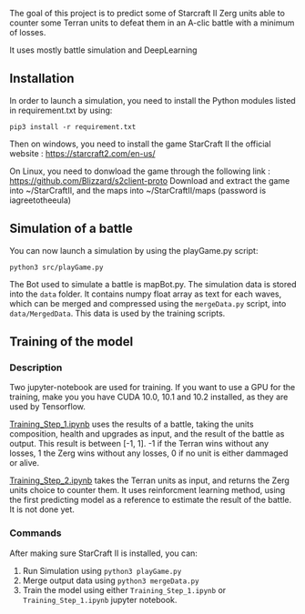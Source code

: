 The goal of this project is to predict some of Starcraft II Zerg units able to counter some Terran units to defeat them in an A-clic battle with a minimum of losses.

It uses mostly battle simulation and DeepLearning

## Installation

In order to launch a simulation, you need to install the Python modules listed in requirement.txt by using:

`pip3 install -r requirement.txt`

Then on windows, you need to install the game StarCraft II the official website : https://starcraft2.com/en-us/

On Linux, you need to donwload the game through the following link : https://github.com/Blizzard/s2client-proto
Download and extract the game into ~/StarCraftII, and the maps into ~/StarCraftII/maps (password is iagreetotheeula)

## Simulation of a battle

You can now launch a simulation by using the playGame.py script:

`python3 src/playGame.py`

The Bot used to simulate a battle is mapBot.py. The simulation data is stored into the `data` folder.
It contains numpy float array as text for each waves, which can be merged and compressed using the `mergeData.py` script, into `data/MergedData`.
This data is used by the training scripts.

## Training of the model

### Description
Two jupyter-notebook are used for training. If you want to use a GPU for the training, make you you have CUDA 10.0, 10.1 and 10.2 installed, as they are used by Tensorflow.

[Training_Step_1.ipynb](Training_Step_1.ipynb) uses the results of a battle, taking the units composition, health and upgrades as input, and the result of the battle as output.
This result is between [-1, 1]. -1 if the Terran wins without any losses, 1 the Zerg wins without any losses, 0 if no unit is either dammaged or alive.

[Training_Step_2.ipynb](Training_Step_2.ipynb) takes the Terran units as input, and returns the Zerg units choice to counter them.
It uses reinforcment learning method, using the first predicting model as a reference to estimate the result of the battle.
It is not done yet.

### Commands

After making sure StarCraft II is installed, you can:

1. Run Simulation using `python3 playGame.py`
2. Merge output data using `python3 mergeData.py`
3. Train the model using either `Training_Step_1.ipynb` or `Training_Step_1.ipynb` jupyter notebook.
